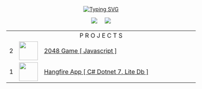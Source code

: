 <p  align="center">
<a href="https://git.io/typing-svg"><img src="https://readme-typing-svg.demolab.com?font=Fira+Code&pause=1000&color=46F71F&center=true&vCenter=true&width=525&lines=Hello!+Welcome+to+my+profile.+I+am+htetpyie." alt="Typing SVG" /></a>
</p>

<p align="center">
<img src="https://github-readme-stats.vercel.app/api?username=htetpyie&show_icons=true&theme=github_dark"></img> &nbsp; &nbsp;
<img src="https://github-readme-stats.vercel.app/api/top-langs/?username=htetpyie&hide=css,html&layout=compact&theme=github_dark"></img>
</p>

<!---
![Top Langs](https://github-readme-stats.vercel.app/api/top-langs/?username=htetpyie&hide=css,html&layout=compact&theme=github_dark)
--->
<!---
htetpyie/htetpyie is a ✨ special ✨ repository because its `README.md` (this file) appears on your GitHub profile.
You can click the Preview link to take a look at your changes.
--->


<table align="center">
    <tr>
        <td colspan="3"  align="center">P R O J E C T S </td>
    </tr>
    <tr>
        <td>2</td>
        <td><img src="https://htetpyie-2048-game.netlify.app/2048.png" width=50 height=50></td>
        <td width=500><a target="_blank" href="https://htetpyie-2048-game.netlify.app/">2048 Game [ Javascript ]</a></td>
    </tr>
   <tr>
        <td>1</td>
        <td><img src="http://hangfire-app.somee.com/img/hangfire.png" width=50 height=50></td>
        <td><a target="_blank" href="http://hangfire-app.somee.com/">Hangfire App [ C# Dotnet 7, Lite Db ]</a></td>
    </tr>
</table>
